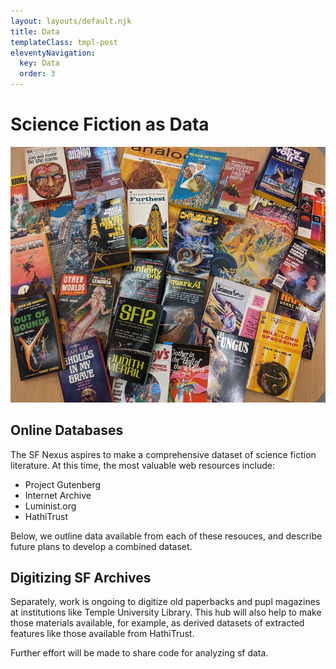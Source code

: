 ```yaml
---
layout: layouts/default.njk
title: Data
templateClass: tmpl-post
eleventyNavigation:
  key: Data
  order: 3
---
```


# Science Fiction as Data

![The SF Nexus](../img/books.jpg)

## Online Databases

The SF Nexus aspires to make a comprehensive dataset of science fiction literature. At this time, the most valuable web resources include:

* Project Gutenberg
* Internet Archive
* Luminist.org
* HathiTrust

Below, we outline data available from each of these resouces, and describe future plans to develop a combined dataset.

## Digitizing SF Archives

Separately, work is ongoing to digitize old paperbacks and pupl magazines at institutions like Temple University Library. This hub will also help to make those materials available, for example, as derived datasets of extracted features like those available from HathiTrust.

Further effort will be made to share code for analyzing sf data.
